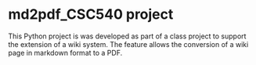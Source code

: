 # md2pdf_CSC540 project

This Python project is was developed as part of a class 
project to support the extension of a wiki system.  The 
feature allows the conversion of a wiki page in markdown
format to a PDF. 